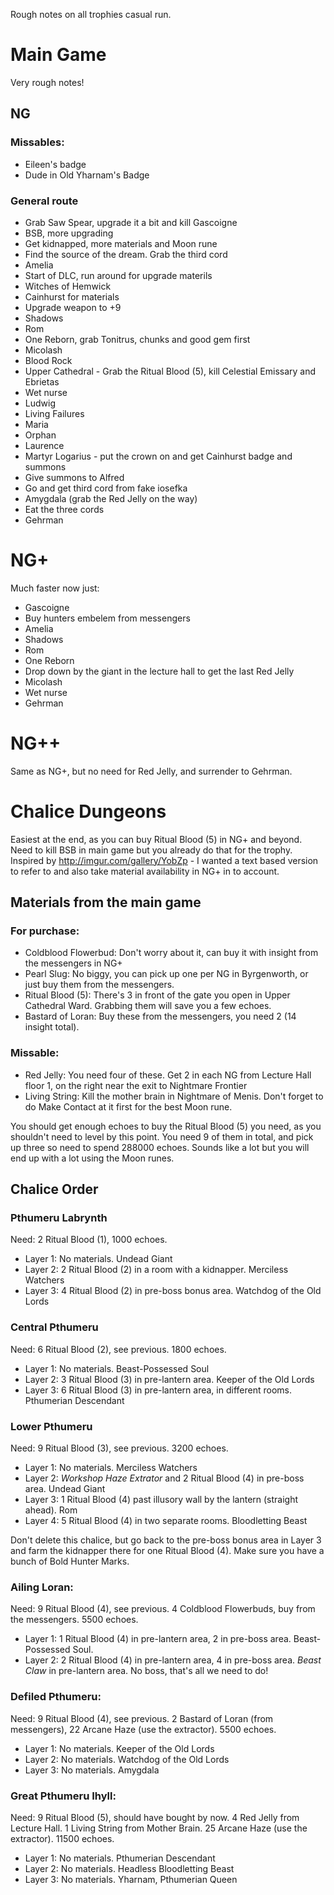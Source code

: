 Rough notes on all trophies casual run.

# Main Game

Very rough notes!

## NG

### Missables:

- Eileen's badge
- Dude in Old Yharnam's Badge

### General route

- Grab Saw Spear, upgrade it a bit and kill Gascoigne
- BSB, more upgrading
- Get kidnapped, more materials and Moon rune
- Find the source of the dream. Grab the third cord
- Amelia
- Start of DLC, run around for upgrade materils
- Witches of Hemwick
- Cainhurst for materials
- Upgrade weapon to +9
- Shadows
- Rom
- One Reborn, grab Tonitrus, chunks and good gem first
- Micolash
- Blood Rock
- Upper Cathedral - Grab the Ritual Blood (5), kill Celestial Emissary and Ebrietas
- Wet nurse
- Ludwig
- Living Failures
- Maria
- Orphan
- Laurence
- Martyr Logarius - put the crown on and get Cainhurst badge and summons
- Give summons to Alfred
- Go and get third cord from fake iosefka
- Amygdala (grab the Red Jelly on the way)
- Eat the three cords
- Gehrman

# NG+

Much faster now just:

- Gascoigne
- Buy hunters embelem from messengers
- Amelia
- Shadows
- Rom
- One Reborn
- Drop down by the giant in the lecture hall to get the last Red Jelly
- Micolash
- Wet nurse
- Gehrman

# NG++

Same as NG+, but no need for Red Jelly, and surrender to Gehrman.

# Chalice Dungeons

Easiest at the end, as you can buy Ritual Blood (5) in NG+ and beyond. Need to kill BSB in main game but you already do that for the trophy. Inspired by http://imgur.com/gallery/YobZp - I wanted a text based version to refer to and also take material availability in NG+ in to account.

## Materials from the main game

### For purchase:
- Coldblood Flowerbud: Don't worry about it, can buy it with insight from the messengers in NG+
- Pearl Slug: No biggy, you can pick up one per NG in Byrgenworth, or just buy them from the messengers.
- Ritual Blood (5): There's 3 in front of the gate you open in Upper Cathedral Ward. Grabbing them will save you a few echoes.
- Bastard of Loran: Buy these from the messengers, you need 2 (14 insight total).

### Missable:
- Red Jelly: You need four of these. Get 2 in each NG from Lecture Hall floor 1, on the right near the exit to Nightmare Frontier
- Living String: Kill the mother brain in Nightmare of Menis. Don't forget to do Make Contact at it first for the best Moon rune.

You should get enough echoes to buy the Ritual Blood (5) you need, as you shouldn't need to level by this point. You need 9 of them in total, and pick up three so need to spend 288000 echoes. Sounds like a lot but you will end up with a lot using the Moon runes.

## Chalice Order

### Pthumeru Labrynth

Need: 2 Ritual Blood (1), 1000 echoes.

- Layer 1: No materials. Undead Giant
- Layer 2: 2 Ritual Blood (2) in a room with a kidnapper. Merciless Watchers
- Layer 3: 4 Ritual Blood (2) in pre-boss bonus area. Watchdog of the Old Lords

### Central Pthumeru

Need: 6 Ritual Blood (2), see previous. 1800 echoes.

- Layer 1: No materials. Beast-Possessed Soul
- Layer 2: 3 Ritual Blood (3) in pre-lantern area. Keeper of the Old Lords
- Layer 3: 6 Ritual Blood (3) in pre-lantern area, in different rooms. Pthumerian Descendant

### Lower Pthumeru

Need: 9 Ritual Blood (3), see previous. 3200 echoes.

- Layer 1: No materials. Merciless Watchers
- Layer 2: *Workshop Haze Extrator* and 2 Ritual Blood (4) in pre-boss area. Undead Giant
- Layer 3: 1 Ritual Blood (4) past illusory wall by the lantern (straight ahead). Rom
- Layer 4: 5 Ritual Blood (4) in two separate rooms. Bloodletting Beast

Don't delete this chalice, but go back to the pre-boss bonus area in Layer 3 and farm the kidnapper there for one Ritual Blood (4). Make sure you have a bunch of Bold Hunter Marks.

### Ailing Loran:

Need: 9 Ritual Blood (4), see previous. 4 Coldblood Flowerbuds, buy from the messengers. 5500 echoes.

- Layer 1: 1 Ritual Blood (4) in pre-lantern area, 2 in pre-boss area. Beast-Possessed Soul.
- Layer 2: 2 Ritual Blood (4) in pre-lantern area, 4 in pre-boss area. *Beast Claw* in pre-lantern area. No boss, that's all we need to do!

### Defiled Pthumeru:

Need: 9 Ritual Blood (4), see previous. 2 Bastard of Loran (from messengers), 22 Arcane Haze (use the extractor). 5500 echoes.

- Layer 1: No materials. Keeper of the Old Lords
- Layer 2: No materials. Watchdog of the Old Lords
- Layer 3: No materials. Amygdala

### Great Pthumeru Ihyll:

Need: 9 Ritual Blood (5), should have bought by now. 4 Red Jelly from Lecture Hall. 1 Living String from Mother Brain. 25 Arcane Haze (use the extractor). 11500 echoes.

- Layer 1: No materials. Pthumerian Descendant
- Layer 2: No materials. Headless Bloodletting Beast
- Layer 3: No materials. Yharnam, Pthumerian Queen

